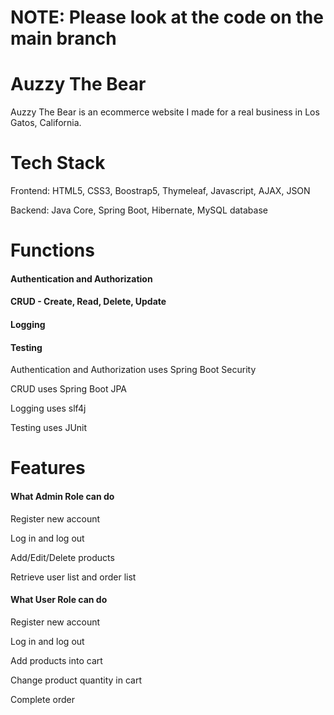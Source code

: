 # NOTE: Please look at the code on the main branch
# Auzzy The Bear

Auzzy The Bear is an ecommerce website I made for a real business in Los Gatos, California. 


# Tech Stack

Frontend: HTML5, CSS3, Boostrap5, Thymeleaf, Javascript, AJAX, JSON

Backend: Java Core, Spring Boot, Hibernate, MySQL database

# Functions

#### Authentication and Authorization 

#### CRUD - Create, Read, Delete, Update

#### Logging

#### Testing 

Authentication and Authorization uses Spring Boot Security

CRUD uses Spring Boot JPA

Logging uses slf4j

Testing uses JUnit

# Features

#### What Admin Role can do

Register new account

Log in and log out

Add/Edit/Delete products

Retrieve user list and order list


#### What User Role can do

Register new account

Log in and log out

Add products into cart

Change product quantity in cart

Complete order
